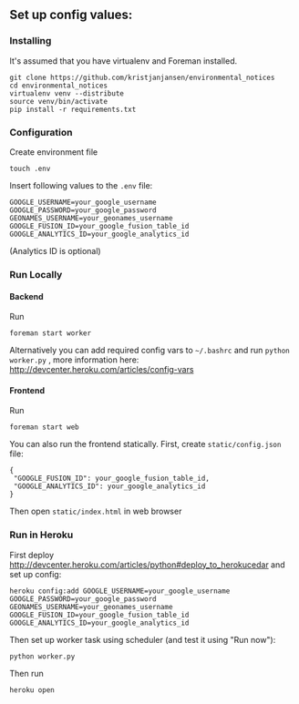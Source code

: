 ## Set up config values:

### Installing

It's assumed that you have virtualenv and Foreman installed.

```
git clone https://github.com/kristjanjansen/environmental_notices
cd environmental_notices
virtualenv venv --distribute
source venv/bin/activate
pip install -r requirements.txt
```

### Configuration

Create environment file
```
touch .env
```

Insert following values to the ```.env``` file:
```
GOOGLE_USERNAME=your_google_username
GOOGLE_PASSWORD=your_google_password
GEONAMES_USERNAME=your_geonames_username
GOOGLE_FUSION_ID=your_google_fusion_table_id
GOOGLE_ANALYTICS_ID=your_google_analytics_id
```

(Analytics ID is optional)


### Run Locally

#### Backend

Run
```
foreman start worker
```

Alternatively you can add required config vars to ```~/.bashrc``` and run ```python worker.py``` , more information here: http://devcenter.heroku.com/articles/config-vars

#### Frontend

Run
```
foreman start web
```

You can also run the frontend statically. First, create ```static/config.json``` file:

```
{
 "GOOGLE_FUSION_ID": your_google_fusion_table_id,
 "GOOGLE_ANALYTICS_ID": your_google_analytics_id 
}
```

Then open ```static/index.html``` in web browser


### Run in Heroku

First deploy http://devcenter.heroku.com/articles/python#deploy_to_herokucedar and set up config:

```
heroku config:add GOOGLE_USERNAME=your_google_username GOOGLE_PASSWORD=your_google_password GEONAMES_USERNAME=your_geonames_username GOOGLE_FUSION_ID=your_google_fusion_table_id
GOOGLE_ANALYTICS_ID=your_google_analytics_id
```

Then set up worker task using scheduler (and test it using "Run now"):
```
python worker.py
```

Then run
```
heroku open
```